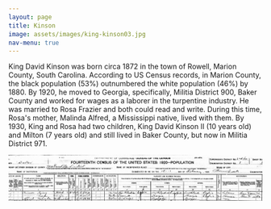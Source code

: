 ```yaml
---
layout: page
title: Kinson
image: assets/images/king-kinson03.jpg
nav-menu: true
---
```


King David Kinson was born circa 1872 in the town of Rowell, Marion County, South Carolina. According to US Census records, in Marion County, the black population (53%) outnumbered the white population (46%) by 1880. By 1920, he moved to Georgia, specifically, Militia District 900, Baker County and worked for wages as a laborer in the turpentine industry. He was married to Rosa Frazier and both could read and write. During this time, Rosa's mother, Malinda Alfred, a Mississippi native, lived with them. By 1930, King and Rosa had two children, King David Kinson II (10 years old) and Milton (7 years old) and still lived in Baker County, but now in Militia District 971.

![king-kinson-us-census](https://github.com/kinson2/kinson-frazier-wallace-evans/blob/4302438f00e809ea33b9c4e574214d36dbe4df86/assets/images/king-kinson03.jpg?raw=true)

